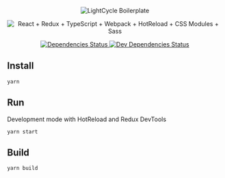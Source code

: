 <p align="center">
  <img alt="LightCycle Boilerplate"
    src="https://rawgithub.com/Black-Monolith/LightCycle/master/app/assets/images/logo.svg">
</p>

<p align="center">
  <img alt="React + Redux + TypeScript + Webpack + HotReload + CSS Modules + Sass"
    src="https://rawgithub.com/Black-Monolith/LightCycle/master/app/assets/images/icons.svg">
</p>

<p align="center">
  <a href="https://david-dm.org/black-monolith/LightCycle">
    <img alt="Dependencies Status"
      src="https://david-dm.org/black-monolith/LightCycle.svg">
  </a>
  <a href="https://david-dm.org/black-monolith/LightCycle?type=dev">
    <img alt="Dev Dependencies Status"
      src="https://david-dm.org/black-monolith/LightCycle/dev-status.svg">
  </a>
</p>

## Install
```
yarn
```

## Run
Development mode with HotReload and Redux DevTools
```
yarn start
```

## Build
```
yarn build
```
